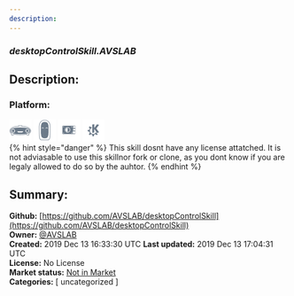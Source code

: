 ```yaml
---
description: 
---
```


### _desktopControlSkill.AVSLAB_  
## Description:  
  
  
### Platform:  
 ![Mark I](../.gitbook/assets/mark-1-icon.png)  ![Mark II](../.gitbook/assets/mark-2-icon.png)  ![Picroft](../.gitbook/assets/picroft-icon.png)  ![plasmoid](../.gitbook/assets/kde.png)   
{% hint style="danger" %}
This skill dosnt have any license attatched. It is not adviasable to use this skillnor fork or clone, as you dont know if you are legaly allowed to do so by the auhtor.
{% endhint %}
  
## Summary:  
**Github:** [https://github.com/AVSLAB/desktopControlSkill](https://github.com/AVSLAB/desktopControlSkill)  
**Owner:** [@AVSLAB](https://github.com/AVSLAB)  
**Created:** 2019 Dec 13 16:33:30 UTC  **Last updated:** 2019 Dec 13 17:04:31 UTC  
**License:** No License  
**Market status:** [Not in Market](https://market.mycroft.ai/skill/)  
**Categories:** [ uncategorized ]   
